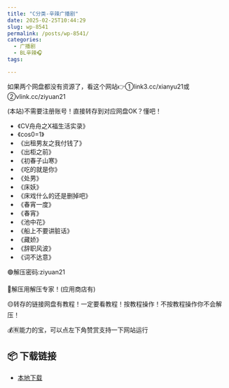 ```yaml
---
title: "C分类-辛辣广播剧"
date: 2025-02-25T10:44:29
slug: wp-8541
permalink: /posts/wp-8541/
categories:
  - 广播剧
  - BL辛辣🎧
tags:

---
```


如果两个网盘都没有资源了，看这个网站👉①link3.cc/xianyu21或②vlink.cc/ziyuan21

(本站)不需要注册账号！直接转存到对应网盘OK？懂吧！

*   《CV舟舟之X福生活实录》
*   《cos0=1》
*   《出租男友之我付钱了》
*   《出柜之前》
*   《初春子山寒》
*   《吃的就是你》
*   《处男》
*   《床妖》
*   《床戏什么的还是删掉吧》
*   《春宵一度》
*   《春宵》
*   《池中花》
*   《船上不要讲脏话》
*   《藏娇》
*   《辞职风波》
*   《词不达意》

🟢解压密码:ziyuan21

🔵解压用解压专家！(应用商店有)

🟡转存的链接网盘有教程！一定要看教程！按教程操作！不按教程操作你不会解压！

💰🈶能力的宝，可以点左下角赞赏支持一下网站运行

## 📦 下载链接
- [本地下载](https://blziyuan21.com/pay-download/8541?key=07baf2be73&down_id=0)

